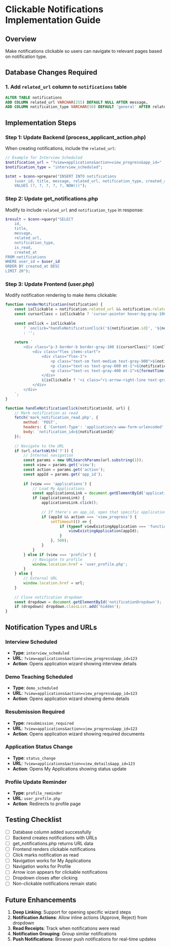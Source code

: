 # Clickable Notifications Implementation Guide

## Overview
Make notifications clickable so users can navigate to relevant pages based on notification type.

## Database Changes Required

### 1. Add `related_url` column to `notifications` table

```sql
ALTER TABLE notifications 
ADD COLUMN related_url VARCHAR(255) DEFAULT NULL AFTER message,
ADD COLUMN notification_type VARCHAR(50) DEFAULT 'general' AFTER related_url;
```

## Implementation Steps

### Step 1: Update Backend (process_applicant_action.php)

When creating notifications, include the `related_url`:

```php
// Example for Interview Scheduled
$notification_url = "?view=applications&action=view_progress&app_id=" . $applicant_id;
$notification_type = "interview_scheduled";

$stmt = $conn->prepare("INSERT INTO notifications 
    (user_id, title, message, related_url, notification_type, created_at) 
    VALUES (?, ?, ?, ?, ?, NOW())");
```

### Step 2: Update get_notifications.php

Modify to include `related_url` and `notification_type` in response:

```php
$result = $conn->query("SELECT 
    id, 
    title, 
    message, 
    related_url, 
    notification_type, 
    is_read, 
    created_at 
FROM notifications 
WHERE user_id = $user_id 
ORDER BY created_at DESC 
LIMIT 20");
```

### Step 3: Update Frontend (user.php)

Modify notification rendering to make items clickable:

```javascript
function renderNotification(notification) {
    const isClickable = notification.related_url && notification.related_url.trim() !== '';
    const cursorClass = isClickable ? 'cursor-pointer hover:bg-gray-100' : '';
    
    const onClick = isClickable 
        ? `onclick="handleNotificationClick('${notification.id}', '${notification.related_url}')"` 
        : '';
    
    return `
        <div class="p-3 border-b border-gray-100 ${cursorClass}" ${onClick}>
            <div class="flex items-start">
                <div class="flex-1">
                    <p class="text-sm font-medium text-gray-900">${notification.title}</p>
                    <p class="text-xs text-gray-600 mt-1">${notification.message}</p>
                    <p class="text-xs text-gray-400 mt-1">${formatTime(notification.created_at)}</p>
                </div>
                ${isClickable ? '<i class="ri-arrow-right-line text-gray-400"></i>' : ''}
            </div>
        </div>
    `;
}

function handleNotificationClick(notificationId, url) {
    // Mark notification as read
    fetch('mark_notification_read.php', {
        method: 'POST',
        headers: { 'Content-Type': 'application/x-www-form-urlencoded' },
        body: `notification_id=${notificationId}`
    });
    
    // Navigate to the URL
    if (url.startsWith('?')) {
        // Internal navigation
        const params = new URLSearchParams(url.substring(1));
        const view = params.get('view');
        const action = params.get('action');
        const appId = params.get('app_id');
        
        if (view === 'applications') {
            // Load My Applications
            const applicationsLink = document.getElementById('applicationsLink');
            if (applicationsLink) {
                applicationsLink.click();
                
                // If there's an app_id, open that specific application
                if (appId && action === 'view_progress') {
                    setTimeout(() => {
                        if (typeof viewExistingApplication === 'function') {
                            viewExistingApplication(appId);
                        }
                    }, 500);
                }
            }
        } else if (view === 'profile') {
            // Navigate to profile
            window.location.href = 'user_profile.php';
        }
    } else {
        // External URL
        window.location.href = url;
    }
    
    // Close notification dropdown
    const dropdown = document.getElementById('notificationDropdown');
    if (dropdown) dropdown.classList.add('hidden');
}
```

## Notification Types and URLs

### Interview Scheduled
- **Type**: `interview_scheduled`
- **URL**: `?view=applications&action=view_progress&app_id=123`
- **Action**: Opens application wizard showing interview details

### Demo Teaching Scheduled
- **Type**: `demo_scheduled`
- **URL**: `?view=applications&action=view_progress&app_id=123`
- **Action**: Opens application wizard showing demo details

### Resubmission Required
- **Type**: `resubmission_required`
- **URL**: `?view=applications&action=view_progress&app_id=123`
- **Action**: Opens application wizard showing required documents

### Application Status Change
- **Type**: `status_change`
- **URL**: `?view=applications&action=view_details&app_id=123`
- **Action**: Opens My Applications showing status update

### Profile Update Reminder
- **Type**: `profile_reminder`
- **URL**: `user_profile.php`
- **Action**: Redirects to profile page

## Testing Checklist

- [ ] Database column added successfully
- [ ] Backend creates notifications with URLs
- [ ] get_notifications.php returns URL data
- [ ] Frontend renders clickable notifications
- [ ] Click marks notification as read
- [ ] Navigation works for My Applications
- [ ] Navigation works for Profile
- [ ] Arrow icon appears for clickable notifications
- [ ] Dropdown closes after clicking
- [ ] Non-clickable notifications remain static

## Future Enhancements

1. **Deep Linking**: Support for opening specific wizard steps
2. **Notification Actions**: Allow inline actions (Approve, Reject) from dropdown
3. **Read Receipts**: Track when notifications were read
4. **Notification Grouping**: Group similar notifications
5. **Push Notifications**: Browser push notifications for real-time updates
